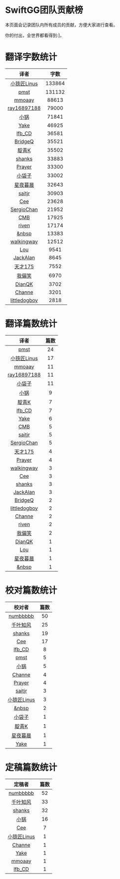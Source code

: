 
# SwiftGG团队贡献榜

本页面会记录团队内所有成员的贡献，方便大家进行查看。

你的付出，全世界都看得到:]。

# 翻译字数统计

| 译者 | 字数 |
| :------------: | :------------: |
| [小铁匠Linus](http://weibo.com/linusling) | 133864 |
| [pmst](http://www.jianshu.com/users/596f2ba91ce9/latest_articles) | 131132 |
| [mmoaay](http://blog.csdn.net/mmoaay) | 88613 |
| [ray16897188](http://www.jianshu.com/users/97c49dfd1f9f/latest_articles) | 79000 |
| [小锅](http://www.jianshu.com/users/3b40e55ec6d5/latest_articles) | 71841 |
| [Yake](http://blog.csdn.net/yake_099) | 46925 |
| [lfb_CD](http://weibo.com/lfbWb) | 36581 |
| [BridgeQ](http://wxgbridgeq.github.io/) | 35521 |
| [靛青K](http://www.dianqk.org/) | 35502 |
| [shanks](http://codebuild.me/) | 33883 |
| [Prayer](http://www.futantan.com) | 33300 |
| [小袋子](http://daizi.me) | 33002 |
| [ 星夜暮晨](undefined) | 32643 |
| [saitjr](http://www.brighttj.com) | 30903 |
| [Cee](https://github.com/Cee) | 23628 |
| [SergioChan](https://github.com/SergioChan) | 21952 |
| [CMB](https://github.com/chenmingbiao) | 17925 |
| [riven](http://weibo.com/riven0951) | 17174 |
| [&nbsp](https://github.com/initiOSJava) | 13383 |
| [walkingway](http://chengway.in/) | 12512 |
| [Lou](undefined) | 9541 |
| [JackAlan](http://ijack.pw/) | 8645 |
| [天才175](http://weibo.com/u/2916092907) | 7552 |
| [我偏笑](http://blog.csdn.net/nsnirvana) | 6970 |
| [DianQK](undefined) | 3702 |
| [Channe](undefined) | 3201 |
| [littledogboy](undefined) | 2818 |


# 翻译篇数统计

| 译者 | 篇数 |
| :------------: | :------------: |
| [pmst](http://www.jianshu.com/users/596f2ba91ce9/latest_articles) | 24 |
| [小铁匠Linus](http://weibo.com/linusling) | 17 |
| [mmoaay](http://blog.csdn.net/mmoaay) | 11 |
| [ray16897188](http://www.jianshu.com/users/97c49dfd1f9f/latest_articles) | 11 |
| [小袋子](http://daizi.me) | 11 |
| [小锅](http://www.jianshu.com/users/3b40e55ec6d5/latest_articles) | 9 |
| [靛青K](http://www.dianqk.org/) | 7 |
| [lfb_CD](http://weibo.com/lfbWb) | 7 |
| [Yake](http://blog.csdn.net/yake_099) | 6 |
| [CMB](https://github.com/chenmingbiao) | 5 |
| [saitjr](http://www.brighttj.com) | 5 |
| [SergioChan](https://github.com/SergioChan) | 5 |
| [天才175](http://weibo.com/u/2916092907) | 4 |
| [Prayer](http://www.futantan.com) | 4 |
| [walkingway](http://chengway.in/) | 3 |
| [Cee](https://github.com/Cee) | 3 |
| [shanks](http://codebuild.me/) | 3 |
| [JackAlan](http://ijack.pw/) | 3 |
| [BridgeQ](http://wxgbridgeq.github.io/) | 2 |
| [littledogboy](undefined) | 2 |
| [Channe](undefined) | 2 |
| [riven](http://weibo.com/riven0951) | 2 |
| [我偏笑](http://blog.csdn.net/nsnirvana) | 2 |
| [DianQK](undefined) | 1 |
| [Lou](undefined) | 1 |
| [ 星夜暮晨](undefined) | 1 |
| [&nbsp](https://github.com/initiOSJava) | 1 |


# 校对篇数统计

| 校对者 | 篇数 |
| :------------: | :------------: |
| [numbbbbb](https://github.com/numbbbbb) | 50 |
| [千叶知风](http://weibo.com/xiaoxxiao) | 25 |
| [shanks](http://codebuild.me/) | 19 |
| [Cee](https://github.com/Cee) | 17 |
| [lfb_CD](http://weibo.com/lfbWb) | 8 |
| [pmst](http://www.jianshu.com/users/596f2ba91ce9/latest_articles) | 5 |
| [小锅](http://www.jianshu.com/users/3b40e55ec6d5/latest_articles) | 5 |
| [Channe](undefined) | 4 |
| [Prayer](http://www.futantan.com) | 4 |
| [saitjr](http://www.brighttj.com) | 3 |
| [小铁匠Linus](http://weibo.com/linusling) | 3 |
| [&nbsp](https://github.com/initiOSJava) | 2 |
| [小袋子](http://daizi.me) | 1 |
| [靛青K](http://www.dianqk.org/) | 1 |
| [星夜暮晨](http://www.jianshu.com/users/ef1058d2d851) | 1 |
| [Yake](http://blog.csdn.net/yake_099) | 1 |


# 定稿篇数统计

| 定稿者 | 篇数 |
| :------------: | :------------: |
| [numbbbbb](https://github.com/numbbbbb) | 52 |
| [千叶知风](http://weibo.com/xiaoxxiao) | 33 |
| [shanks](http://codebuild.me/) | 32 |
| [小锅](http://www.jianshu.com/users/3b40e55ec6d5/latest_articles) | 16 |
| [Cee](https://github.com/Cee) | 7 |
| [小铁匠Linus](http://weibo.com/linusling) | 1 |
| [Channe](undefined) | 1 |
| [Yake](http://blog.csdn.net/yake_099) | 1 |
| [mmoaay](http://blog.csdn.net/mmoaay) | 1 |
| [lfb_CD](http://weibo.com/lfbWb) | 1 |